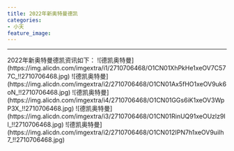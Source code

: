 ```yaml
---
title: 2022年新奥特曼德凯
categories:
- 小天
feature_image: 
---
```

<hr>
2022年新奥特曼德凯资讯如下：
![德凯奥特曼](https://img.alicdn.com/imgextra/i1/2710706468/O1CN01XhPkHe1xeOV7C577C_!!2710706468.jpg)
![德凯奥特曼](https://img.alicdn.com/imgextra/i2/2710706468/O1CN01Ax5fHO1xeOV9uk6oN_!!2710706468.jpg)
![德凯奥特曼](https://img.alicdn.com/imgextra/i4/2710706468/O1CN01GGs6iK1xeOV3WpP3X_!!2710706468.jpg)
![德凯奥特曼](https://img.alicdn.com/imgextra/i3/2710706468/O1CN01RinUQ91xeOUzlz9Il_!!2710706468.jpg)
![德凯奥特曼](https://img.alicdn.com/imgextra/i2/2710706468/O1CN012IPN7h1xeOV9uilh7_!!2710706468.jpg)
